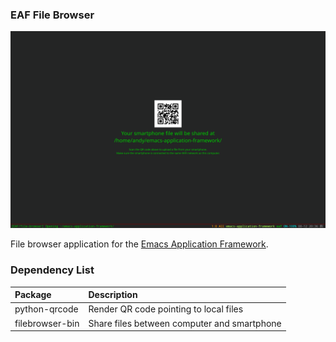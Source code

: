 ### EAF File Browser
<p align="center">
  <img width="800" src="./screenshot.png">
</p>

File browser application for the [Emacs Application Framework](https://github.com/emacs-eaf/emacs-application-framework).

### Dependency List

| Package        | Description          |
| :--------      | :------              |
| python-qrcode                  | Render QR code pointing to local files                             |
| filebrowser-bin                                         | Share files between computer and smartphone                        |

